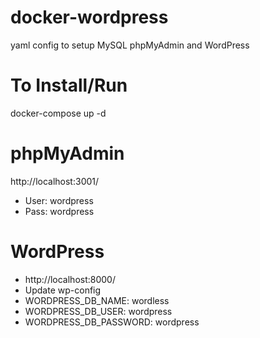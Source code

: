 # docker-wordpress
yaml config to setup MySQL phpMyAdmin and WordPress

# To Install/Run
docker-compose up -d

# phpMyAdmin
http://localhost:3001/

- User: wordpress
- Pass: wordpress

# WordPress
- http://localhost:8000/
- Update wp-config
- WORDPRESS_DB_NAME: wordless
- WORDPRESS_DB_USER: wordpress
- WORDPRESS_DB_PASSWORD: wordpress
